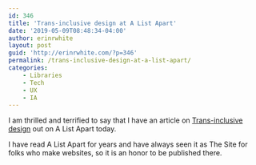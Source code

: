 ```yaml
---
id: 346
title: 'Trans-inclusive design at A List Apart'
date: '2019-05-09T08:48:34-04:00'
author: erinrwhite
layout: post
guid: 'http://erinrwhite.com/?p=346'
permalink: /trans-inclusive-design-at-a-list-apart/
categories:
    - Libraries
    - Tech
    - UX
    - IA
---
```


I am thrilled and terrified to say that I have an article on [Trans-inclusive design](https://alistapart.com/article/trans-inclusive-design/ "Trans-inclusive design") out on A List Apart today.

I have read A List Apart for years and have always seen it as The Site for folks who make websites, so it is an honor to be published there.